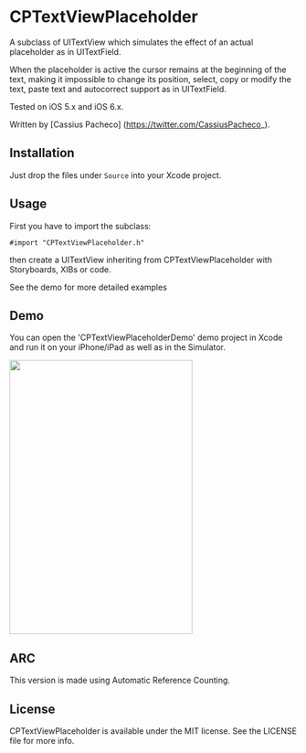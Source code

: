 # CPTextViewPlaceholder

A subclass of UITextView which simulates the effect of an actual placeholder as in UITextField.

When the placeholder is active the cursor remains at the beginning of the text, making it impossible to change its position, select, copy or modify the text, paste text and autocorrect support as in UITextField.

Tested on iOS 5.x and iOS 6.x.

Written by [Cassius Pacheco] (https://twitter.com/CassiusPacheco_).


## Installation

Just drop the files under `Source` into your Xcode project.


## Usage

First you have to import the subclass:

 	#import "CPTextViewPlaceholder.h"

then create a UITextView inheriting from CPTextViewPlaceholder with Storyboards, XIBs or code.

See the demo for more detailed examples


## Demo

You can open the 'CPTextViewPlaceholderDemo' demo project in Xcode and run it on your iPhone/iPad as well as in the Simulator.

<img width="320" src="https://raw.github.com/CassiusPacheco/CPTextViewPlaceholder/master/Assets/CPTextViewPlaceholder.png" height="480"/>

## ARC

This version is made using Automatic Reference Counting.

## License

CPTextViewPlaceholder is available under the MIT license. See the LICENSE file for more info.

